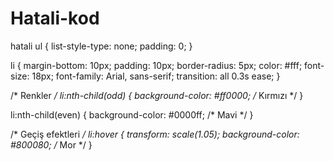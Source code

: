 # Hatali-kod
hatali
ul {
  list-style-type: none;
  padding: 0;
}

li {
  margin-bottom: 10px;
  padding: 10px;
  border-radius: 5px;
  color: #fff;
  font-size: 18px;
  font-family: Arial, sans-serif;
  transition: all 0.3s ease;
}

/* Renkler */
li:nth-child(odd) {
  background-color: #ff0000; /* Kırmızı */
}

li:nth-child(even) {
  background-color: #0000ff; /* Mavi */
}

/* Geçiş efektleri */
li:hover {
  transform: scale(1.05);
  background-color: #800080; /* Mor */
}
